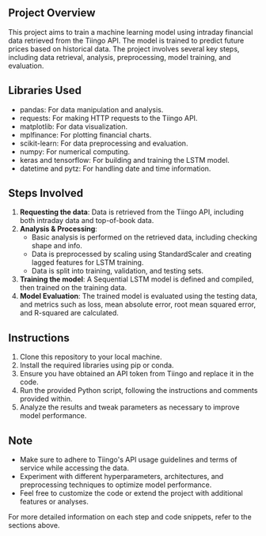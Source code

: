 

## Project Overview
This project aims to train a machine learning model using intraday financial data retrieved from the Tiingo API. The model is trained to predict future prices based on historical data. The project involves several key steps, including data retrieval, analysis, preprocessing, model training, and evaluation.

## Libraries Used
- pandas: For data manipulation and analysis.
- requests: For making HTTP requests to the Tiingo API.
- matplotlib: For data visualization.
- mplfinance: For plotting financial charts.
- scikit-learn: For data preprocessing and evaluation.
- numpy: For numerical computing.
- keras and tensorflow: For building and training the LSTM model.
- datetime and pytz: For handling date and time information.

## Steps Involved
1. **Requesting the data**: Data is retrieved from the Tiingo API, including both intraday data and top-of-book data.
2. **Analysis & Processing**:
    - Basic analysis is performed on the retrieved data, including checking shape and info.
    - Data is preprocessed by scaling using StandardScaler and creating lagged features for LSTM training.
    - Data is split into training, validation, and testing sets.
3. **Training the model**: A Sequential LSTM model is defined and compiled, then trained on the training data.
4. **Model Evaluation**: The trained model is evaluated using the testing data, and metrics such as loss, mean absolute error, root mean squared error, and R-squared are calculated.

## Instructions
1. Clone this repository to your local machine.
2. Install the required libraries using pip or conda.
3. Ensure you have obtained an API token from Tiingo and replace it in the code.
4. Run the provided Python script, following the instructions and comments provided within.
5. Analyze the results and tweak parameters as necessary to improve model performance.

## Note
- Make sure to adhere to Tiingo's API usage guidelines and terms of service while accessing the data.
- Experiment with different hyperparameters, architectures, and preprocessing techniques to optimize model performance.
- Feel free to customize the code or extend the project with additional features or analyses.

For more detailed information on each step and code snippets, refer to the sections above.

